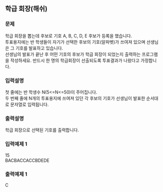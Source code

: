 ## 학급 회장(해쉬)
### 문제
학급 회장을 뽑는데 후보로 기호 A, B, C, D, E 후보가 등록을 했습니다.<br>
투표용지에는 반 학생들이 자기가 선택한 후보의 기호(알파벳)가 쓰여져 있으며 선생님은 그 기호를 발표하고 있습니다.<br>
선생님의 발표가 끝난 후 어떤 기호의 후보가 학급 회장이 되었는지 출력하는 프로그램을 작성하세요. 반드시 한 명의 학급회장이 선출되도록 투표결과가 나왔다고 가정합니다.
### 입력설명
첫 줄에는 반 학생수 N(5<=N<=50)이 주어집니다.<br>
두 번째 줄에 N개의 투표용지에 쓰여져 있던 각 후보의 기호가 선생님이 발표한 순서대로 문자열로 입력됩니다.
### 출력설명
학급 회장으로 선택된 기호를 출력합니다. 
### 입력예제 1                                   
15<br>
 BACBACCACCBDEDE
### 출력예제 1
 C